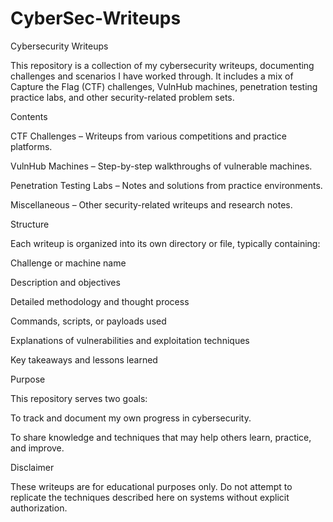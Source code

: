 # CyberSec-Writeups
Cybersecurity Writeups

This repository is a collection of my cybersecurity writeups, documenting challenges and scenarios I have worked through. It includes a mix of Capture the Flag (CTF) challenges, VulnHub machines, penetration testing practice labs, and other security-related problem sets.

Contents

CTF Challenges – Writeups from various competitions and practice platforms.

VulnHub Machines – Step-by-step walkthroughs of vulnerable machines.

Penetration Testing Labs – Notes and solutions from practice environments.

Miscellaneous – Other security-related writeups and research notes.

Structure

Each writeup is organized into its own directory or file, typically containing:

Challenge or machine name

Description and objectives

Detailed methodology and thought process

Commands, scripts, or payloads used

Explanations of vulnerabilities and exploitation techniques

Key takeaways and lessons learned

Purpose

This repository serves two goals:

To track and document my own progress in cybersecurity.

To share knowledge and techniques that may help others learn, practice, and improve.

Disclaimer

These writeups are for educational purposes only. Do not attempt to replicate the techniques described here on systems without explicit authorization.
